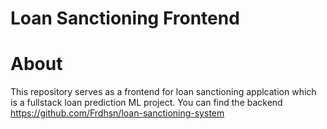# Loan Sanctioning Frontend

# About
This repository serves as a frontend for loan sanctioning applcation which is a fullstack loan prediction ML project. You can find the backend https://github.com/Frdhsn/loan-sanctioning-system